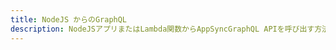 ```yaml
---
title: NodeJS からのGraphQL
description: NodeJSアプリまたはLambda関数からAppSyncGraphQL APIを呼び出す方法について詳しくはこちら
---
```


<inline-fragment platform="js" src="~/lib/graphqlapi/fragments/graphql-from-node.md"></inline-fragment>
